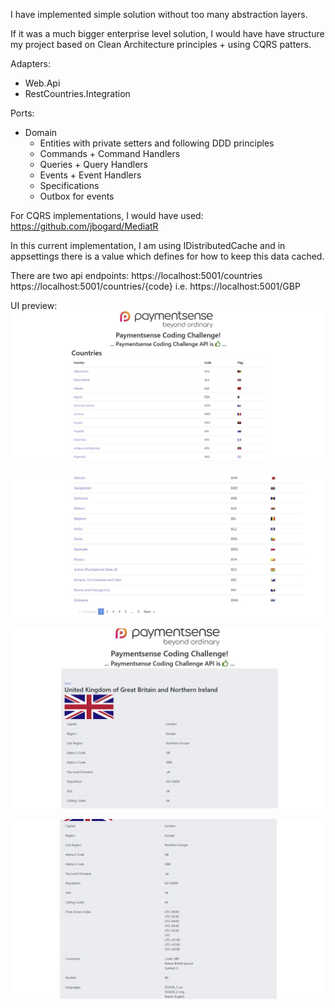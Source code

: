 I have implemented simple solution without too many abstraction layers.


If it was a much bigger enterprise level solution, I would have have structure my project based on Clean Architecture principles + using CQRS patters.


Adapters:
- Web.Api
- RestCountries.Integration

Ports:
 - Domain
     - Entities with private setters and following DDD principles
     - Commands + Command Handlers
     - Queries + Query Handlers
     - Events + Event Handlers
     - Specifications
     - Outbox for events

For CQRS implementations, I would have used: https://github.com/jbogard/MediatR


In this current implementation, I am using IDistributedCache and in appsettings there is a value which defines for how to keep this data cached.

There are two api endpoints: 
https://localhost:5001/countries
https://localhost:5001/countries/{code} i.e. https://localhost:5001/GBP

UI preview:
![alt text](https://github.com/hanzalahsuriya/PS_Test/blob/master/1.JPG)

![alt text](https://github.com/hanzalahsuriya/PS_Test/blob/master/2.JPG)

![alt text](https://github.com/hanzalahsuriya/PS_Test/blob/master/3.JPG)

![alt text](https://github.com/hanzalahsuriya/PS_Test/blob/master/4.JPG)
